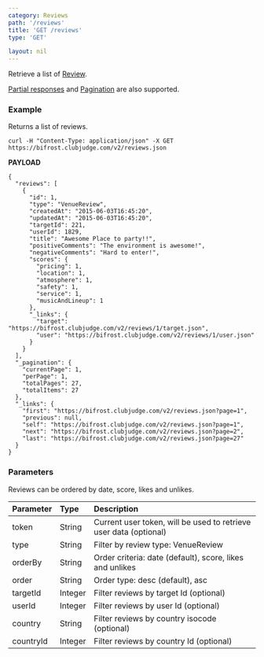 ```yaml
---
category: Reviews
path: '/reviews'
title: 'GET /reviews'
type: 'GET'

layout: nil
---
```


Retrieve a list of [Review](#/review-model).

[Partial responses](#/partial-responses) and [Pagination](#/pagination) are also supported.

### Example

Returns a list of reviews.

```
curl -H "Content-Type: application/json" -X GET https://bifrost.clubjudge.com/v2/reviews.json
```

**PAYLOAD**

```
{
  "reviews": [
    {
      "id": 1,
      "type": "VenueReview",
      "createdAt": "2015-06-03T16:45:20",
      "updatedAt": "2015-06-03T16:45:20",
      "targetId": 221,
      "userId": 1829,
      "title": "Awesome Place to party!!",
      "positiveComments": "The environment is awesome!",
      "negativeComments": "Hard to enter!",
      "scores": {
        "pricing": 1,
        "location": 1,
        "atmosphere": 1,
        "safety": 1,
        "service": 1,
        "musicAndLineup": 1
      },
      "_links": {
        "target": "https://bifrost.clubjudge.com/v2/reviews/1/target.json",
        "user": "https://bifrost.clubjudge.com/v2/reviews/1/user.json"
      }
    }
  ],
  "_pagination": {
    "currentPage": 1,
    "perPage": 1,
    "totalPages": 27,
    "totalItems": 27
  },
  "_links": {
    "first": "https://bifrost.clubjudge.com/v2/reviews.json?page=1",
    "previous": null,
    "self": "https://bifrost.clubjudge.com/v2/reviews.json?page=1",
    "next": "https://bifrost.clubjudge.com/v2/reviews.json?page=2",
    "last": "https://bifrost.clubjudge.com/v2/reviews.json?page=27"
  }
}
```

### Parameters

Reviews can be ordered by date, score, likes and unlikes.

| Parameter  |   Type  |                 Description                  |
| :--------- | :------ | :------------------------------------------- |
| token      | String  | Current user token, will be used to retrieve user data (optional) |
| type       | String  | Filter by review type: VenueReview           |
| orderBy    | String  | Order criteria: date (default), score, likes and unlikes |
| order      | String  | Order type: desc (default), asc              |
| targetId   | Integer | Filter reviews by target Id (optional)              |
| userId     | Integer | Filter reviews by user Id (optional)              |
| country    | String  | Filter reviews by country isocode (optional)              |
| countryId  | Integer | Filter reviews by country Id (optional)              |
